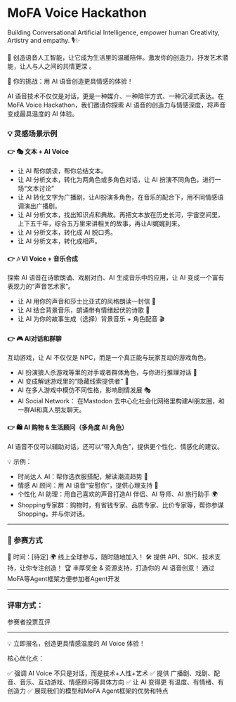 # MoFA Voice Hackathon

Building Conversational Artificial Intelligence, empower human Creativity, Artistry and empathy.  🎙️✨

🚀 创造语音人工智能，让它成为生活里的温暖陪伴。激发你的创造力，抒发艺术潜能，让人与人之间的共情更深 。

🔹 你的挑战：用 AI 语音创造更具情感的体验！

AI 语音技术不仅仅是对话，更是一种媒介、一种陪伴方式、一种沉浸式表达。在MoFA Voice Hackathon，我们邀请你探索 AI 语音的创造力与情感深度，将声音变成最具温度的 AI 体验。

### 💡 灵感场景示例

#### 👉 🎭 文本 + AI Voice

- 让 AI 帮你朗读，帮你总结文本。
- 让 AI 分析文本，转化为两角色或多角色对话，让 AI 扮演不同角色，进行一场“文本讨论” 
- 让 AI 转化文字为广播剧，让AI扮演多角色，在音乐的配合下，用不同情感语调演出广播剧。 
- 让 AI 分析文本，找出知识点和典故。再把文本放在历史长河，宇宙空间里，上下五千年，综合五万里来讲相关的故事，再让AI娓娓到来。
- 让 AI 分析文本，转化成 AI 脱口秀。
- 让 AI 分析文本，转化成相声。


#### 👉 🎶 VI Voice + 音乐合成

探索 AI 语音在诗歌朗诵、戏剧对白、AI 生成音乐中的应用，让 AI 变成一个富有表现力的“声音艺术家”。

- 让 AI 用你的声音和莎士比亚式的风格朗读一封信 📜
- 让 AI 结合背景音乐，朗诵带有情绪起伏的诗歌 🎵
- 让 AI 为你的故事生成（选择）背景音乐 + 角色配音 🎬

#### 👉 🎮 AI对话和群聊

互动游戏，让 AI 不仅仅是 NPC，而是一个真正能与玩家互动的游戏角色。

- AI 扮演狼人杀游戏等里的对手或者群体角色，与你进行推理对话 🐺
- AI 变成解谜游戏里的“隐藏线索提供者” 🔎
- AI 在多人游戏中模仿不同性格，影响剧情发展 🎭
- AI Social Network： 在Mastodon 去中心化社会化网络里构建AI朋友圈，和一群AI和真人朋友聊天。

#### 👉 🛍️ AI 购物 & 生活顾问（多角度 AI 角色）

AI 语音不仅可以辅助对话，还可以“带入角色”，提供更个性化、情感化的建议。

💡 示例：
- 时尚达人 AI：帮你选衣服搭配，解读潮流趋势 👗
- 情感 AI 顾问：用 AI 语音“安慰你”，提供心理支持 💖
- 个性化 AI 助理：用自己喜欢的声音打造AI 伴侣、AI 导师、AI 旅行助手 🌍
- Shopping专家群：购物时，有省钱专家、品质专家、比价专家等，帮你参谋Shopping，并与你对话。

---

### 🔹 参赛方式

📅 时间：[待定]
🌍 线上全球参与，随时随地加入！
🛠️ 提供 API、SDK、技术支持，让你专注创造！
🏆 丰厚奖金 & 资源支持，打造你的 AI 语音创意！
通过MoFA等Agent框架方便参加者Agent开发

---

### 评审方式：

参赛者投票互评

---
💡 立即报名，创造更具情感温度的 AI Voice 体验！

核心优化点：

✅ 强调 AI Voice 不只是对话，而是技术+人性+艺术
✅ 提供 广播剧、戏剧、配音、音乐、互动游戏、情感顾问等具体方向
✅ 让 AI 变得更 有温度、有情绪、有创造力
✅ 展现我们的模型和MoFA Agent框架的优势和特点

